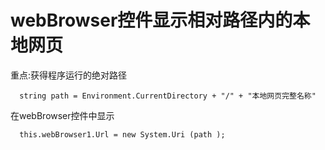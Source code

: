 # webBrowser控件显示相对路径内的本地网页

重点:获得程序运行的绝对路径<br>
```
  string path = Environment.CurrentDirectory + "/" + "本地网页完整名称" 
```
在webBrowser控件中显示<br> 
```
  this.webBrowser1.Url = new System.Uri (path ); 
  ```